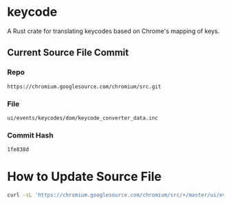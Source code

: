 # keycode

A Rust crate for translating keycodes based on Chrome's mapping of keys.

## Current Source File Commit

### Repo

`https://chromium.googlesource.com/chromium/src.git`

### File

`ui/events/keycodes/dom/keycode_converter_data.inc`

### Commit Hash

`1fe838d`

# How to Update Source File

```bash
curl -sL 'https://chromium.googlesource.com/chromium/src/+/master/ui/events/keycodes/dom/keycode_converter_data.inc?format=TEXT' | base64 --decode > keycode_converter_data.inc
```
